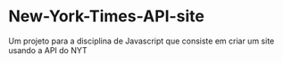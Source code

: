 # New-York-Times-API-site
Um projeto para a disciplina de Javascript que consiste em criar um site usando a API do NYT
